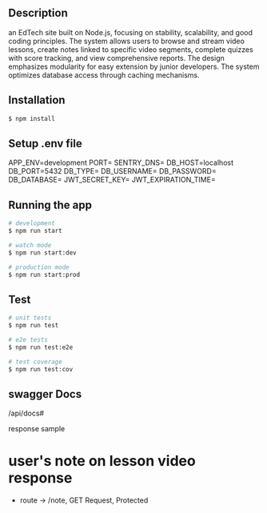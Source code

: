 ## Description

an EdTech site built on Node.js, focusing on stability, scalability, and good coding principles. The system allows users to browse and stream video lessons, create notes linked to specific video segments, complete quizzes with score tracking, and view comprehensive reports. The design emphasizes modularity for easy extension by junior developers. The system optimizes database access through caching mechanisms.

## Installation

```bash
$ npm install
```

## Setup .env file

APP_ENV=development
PORT=
SENTRY_DNS=
DB_HOST=localhost
DB_PORT=5432
DB_TYPE=
DB_USERNAME=
DB_PASSWORD=
DB_DATABASE=
JWT_SECRET_KEY=
JWT_EXPIRATION_TIME=

## Running the app

```bash
# development
$ npm run start

# watch mode
$ npm run start:dev

# production mode
$ npm run start:prod
```

## Test

```bash
# unit tests
$ npm run test

# e2e tests
$ npm run test:e2e

# test coverage
$ npm run test:cov
```

## swagger Docs

/api/docs#

response sample

# user's note on lesson video response

- route -> /note, GET Request, Protected
<!-- {
  "data": [
    {
      "id": "1709c229-5372-40b9-9a5e-d561e5a6ee66",
      "content": "note contents",
      "videotime": "34:45",
      "lessonvideoId": null,
      "lessonId": "b35cd1b9-8ee5-4112-823a-d7e4df2ab648",
      "userId": "08994f09-fc31-4e87-b937-24e7038ed68c",
      "createdDate": "2023-11-24T07:54:24.227Z",
      "updatedDate": "2023-11-24T19:11:50.739Z",
      "deletedDate": null,
      "user": {
        "id": "08994f09-fc31-4e87-b937-24e7038ed68c",
        "email": "demo1@gmail.com",
        "firstName": "spark",
        "lastName": "Doe",
        "otherName": "John",
        "isEmailVerified": false,
        "createdDate": "2023-11-22T13:50:21.149Z",
        "updatedDate": "2023-11-22T13:50:21.149Z",
        "deletedDate": null
      },
      "lesson": {
        "id": "b35cd1b9-8ee5-4112-823a-d7e4df2ab648",
        "name": "non metals",
        "description": "demo description of the lesson",
        "numberofVideo": 5,
        "createdDate": "2023-11-22T22:24:41.879Z",
        "updatedDate": "2023-11-22T22:24:41.879Z",
        "deletedDate": null,
        "userLesson": null
      }
    }
  ]
} -->
